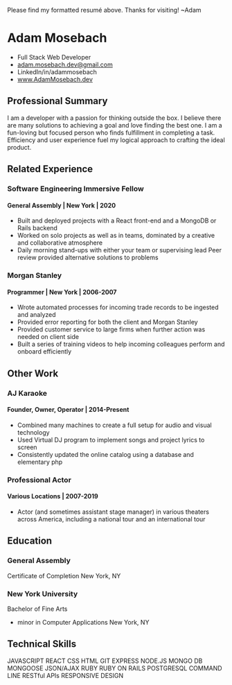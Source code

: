 Please find my formatted resumé above.  Thanks for visiting!  ~Adam 

# Adam Mosebach
* Full Stack Web Developer
* adam.mosebach.dev@gmail.com
* LinkedIn/in/adammosebach
* www.AdamMosebach.dev


## Professional Summary
I am a developer with a passion for thinking outside the box. I believe there are many solutions to achieving a goal and love finding the best one.  I am a fun-loving but focused person who finds fulfillment in completing a task. Efficiency and user experience fuel my logical approach to crafting the ideal product.


## Related Experience

### Software Engineering Immersive Fellow
#### General Assembly | New York | 2020

* Built and deployed projects with a React front-end and a MongoDB or Rails backend
* Worked on solo projects as well as in teams, dominated by a creative and collaborative atmosphere
* Daily morning stand-ups with either your team or supervising lead
Peer review provided alternative solutions to problems

### Morgan Stanley
#### Programmer | New York | 2006-2007

* Wrote automated processes for incoming trade records to be ingested and analyzed
* Provided error reporting for both the client and Morgan Stanley
* Provided customer service to large firms when further action was needed on client side
* Built a series of training videos to help incoming colleagues perform and onboard efficiently


## Other Work

### AJ Karaoke
#### Founder, Owner, Operator | 2014-Present

* Combined many machines to create a full setup for audio and visual technology
* Used Virtual DJ program to implement songs and project lyrics to screen
* Consistently updated the online catalog using a database and elementary php

### Professional Actor
#### Various Locations | 2007-2019

* Actor (and sometimes assistant stage manager) in various theaters across America, including a national tour and an international tour


## Education

### General Assembly  
Certificate of Completion
New York, NY

### New York University
Bachelor of Fine Arts 
- minor in Computer Applications
New York, NY


## Technical Skills

JAVASCRIPT
REACT
CSS
HTML
GIT
EXPRESS
NODE.JS
MONGO DB
MONGOOSE
JSON/AJAX
RUBY
RUBY ON RAILS
POSTGRESQL
COMMAND LINE
RESTful APIs
RESPONSIVE DESIGN


